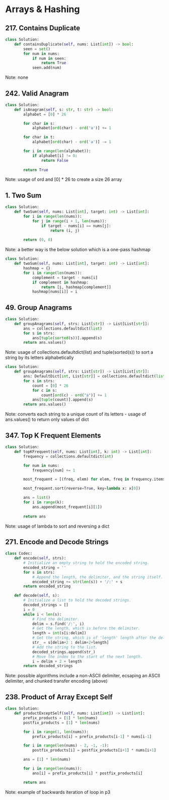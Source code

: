 # Arrays & Hashing
## 217. Contains Duplicate
```python
class Solution:
    def containsDuplicate(self, nums: List[int]) -> bool:
        seen = set()
        for num in nums:
            if num in seen:
                return True
            seen.add(num)
```
Note: none

## 242. Valid Anagram
```python
class Solution:
    def isAnagram(self, s: str, t: str) -> bool:
        alphabet = [0] * 26

        for char in s:
            alphabet[ord(char) - ord('a')] += 1

        for char in t:
            alphabet[ord(char) - ord('a')] -= 1

        for i in range(len(alphabet)):
            if alphabet[i] != 0:
                return False
        
        return True
```
Note: usage of ord and [0] * 26 to create a size 26 array

## 1. Two Sum
```python
class Solution:
    def twoSum(self, nums: List[int], target: int) -> List[int]:
        for i in range(len(nums)):
            for j in range(i + 1, len(nums)):
                if target - nums[i] == nums[j]:
                    return (i, j)
        
        return (0, 0)
```
Note: a better way is the below solution which is a one-pass hashmap
```python
class Solution:
    def twoSum(self, nums: List[int], target: int) -> List[int]:
        hashmap = {}
        for i in range(len(nums)):
            complement = target - nums[i]
            if complement in hashmap:
                return [i, hashmap[complement]]
            hashmap[nums[i]] = i
```

## 49. Group Anagrams
```python
class Solution:
    def groupAnagrams(self, strs: List[str]) -> List[List[str]]:
        ans = collections.defaultdict(list)
        for s in strs:
            ans[tuple(sorted(s))].append(s)
        return ans.values()
```
Note: usage of collections.defaultdict(list) and tuple(sorted(s)) to sort a string by its letters alphabetically
```python
class Solution:
    def groupAnagrams(self, strs: List[str]) -> List[List[str]]:
        ans: DefaultDict[int, List[str]] = collections.defaultdict(list)
        for s in strs:
            count = [0] * 26
            for c in s:
                count[ord(c) - ord("a")] += 1
            ans[tuple(count)].append(s)
        return ans.values()
```
Note: converts each string to a unique count of its letters - usage of ans.values() to return only values of dict

## 347. Top K Frequent Elements
```python
class Solution:
    def topKFrequent(self, nums: List[int], k: int) -> List[int]:
        frequency = collections.defaultdict(int)

        for num in nums:
            frequency[num] += 1

        most_frequent = [(freq, elem) for elem, freq in frequency.items()]

        most_frequent.sort(reverse=True, key=lambda x: x[0])

        ans = list()
        for i in range(k):
            ans.append(most_frequent[i][1])
        
        return ans
```
Note: usage of lambda to sort and reversing a dict

## 271. Encode and Decode Strings
```python
class Codec:
    def encode(self, strs):
        # Initialize an empty string to hold the encoded string.
        encoded_string = ''
        for s in strs:
            # Append the length, the delimiter, and the string itself.
            encoded_string += str(len(s)) + '/:' + s
        return encoded_string

    def decode(self, s):
        # Initialize a list to hold the decoded strings.
        decoded_strings = []
        i = 0
        while i < len(s):
            # Find the delimiter.
            delim = s.find('/:', i)
            # Get the length, which is before the delimiter.
            length = int(s[i:delim])
            # Get the string, which is of 'length' length after the delimiter.
            str_ = s[delim+2 : delim+2+length]
            # Add the string to the list.
            decoded_strings.append(str_)
            # Move the index to the start of the next length.
            i = delim + 2 + length
        return decoded_strings
```
Note: possible algorithms include a non-ASCII delimiter, ecsaping an ASCII delimiter, and chunked transfer encoding (above)
## 238. Product of Array Except Self
```python
class Solution:
    def productExceptSelf(self, nums: List[int]) -> List[int]:
        prefix_products = [1] * len(nums)
        postfix_products = [1] * len(nums)

        for i in range(1, len(nums)):
            prefix_products[i] = prefix_products[i-1] * nums[i-1]

        for i in range(len(nums) - 2, -1, -1):
            postfix_products[i] = postfix_products[i+1] * nums[i+1]

        ans = [1] * len(nums)

        for i in range(len(nums)):
            ans[i] = prefix_products[i] * postfix_products[i]

        return ans
```
Note: example of backwards iteration of loop in p3
